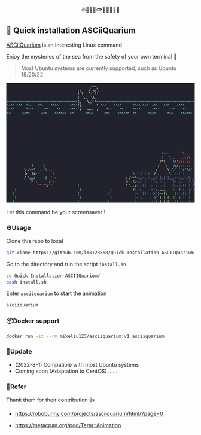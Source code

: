 <p align="center">⛵🐍🦈🐳🐟🐠🐡🦢🦆🏰</p>

## 🚀 Quick installation ASCiiQuarium

[ASCiiQuarium](https://robobunny.com/projects/asciiquarium/html/?page=0) is an interesting Linux command

Enjoy the mysteries of the sea from the safety of your own terminal 🥰

> Most Ubuntu systems are currently supported, such as Ubuntu 18/20/22

<img src="test.gif" alt="ascii-quarium" style="zoom:80%;" />

Let this command be your screensaver !

### ⚙**Usage**

Clone this repo to local

```bash
git clone https://github.com/lmk123568/Quick-Installation-ASCIIQuarium.git
```

Go to the directory and run the script `install.sh`

```bash
cd Quick-Installation-ASCIIQuarium/
bash install.sh
```

Enter `asciiquarium` to start the animation

```bash
asciiquarium
```

### 📦**Docker support**

```bash
docker run -it --rm mikeliu123/asciiquarium:v1 asciiquarium
```

### 📣**Update**

- (2022-8-1) Compatible with most Ubuntu systems
- Coming soon (Adaptation to CentOS) ......

### 🔗**Refer**

Thank them for their contribution 👍

- https://robobunny.com/projects/asciiquarium/html/?page=0

- https://metacpan.org/pod/Term::Animation

